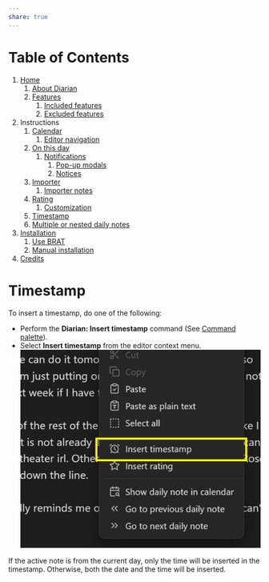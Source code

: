 ```yaml
---
share: true
---
```

# Table of Contents
1. [Home](../../../../enveloppe/Plugins%20&%20Themes/Diarian/Wiki/Home/About%20Diarian.md)
	1. [About Diarian](../../../../enveloppe/Plugins%20&%20Themes/Diarian/Wiki/Home/About%20Diarian.md)
	2. [Features](../../../../enveloppe/Plugins%20&%20Themes/Diarian/Wiki/Home/About%20Diarian.md#Features)
		1. [Included features](../../../../enveloppe/Plugins%20&%20Themes/Diarian/Wiki/Home/About%20Diarian.md#Included%20features)
		1. [Excluded features](../../../../enveloppe/Plugins%20&%20Themes/Diarian/Wiki/Home/About%20Diarian.md#Excluded%20features)
3. Instructions
	1. [Calendar](../Instructions/Calendar.md)
		1. [Editor navigation](Instructions/Calendar.md#Editor%20navigation)
	2. [On this day](../Instructions/On%20this%20day.md)
		1. [Notifications](../Instructions/On%20this%20day.md#Notifications)
			1. [Pop-up modals](../Instructions/On%20this%20day.md#Pop-up%20modals)
			2. [Notices](../Instructions/On%20this%20day.md#Notices)
	3. [Importer](../Instructions/Importer.md)
		1. [Importer notes](../Instructions/Importer.md#Importer%20notes)
	4. [Rating](../Instructions/Rating.md)
		1. [Customization](../Instructions/Rating.md#Customization)
	5. [Timestamp](../Instructions/Timestamp.md)
	6. [Multiple or nested daily notes](../Instructions/Multiple%20or%20nested%20daily%20notes.md)
4. [Installation](../Installation.md)
	1. [Use BRAT](../Installation.md#Use%20BRAT)
	2. [Manual installation](../Installation.md#Manual%20installation)
5. [Credits](../Credits.md)

# Timestamp
To insert a timestamp, do one of the following:
- Perform the **Diarian: Insert timestamp** command (See [Command palette](https://help.obsidian.md/Plugins/Command+palette)).
- Select **Insert timestamp** from the editor context menu.
    ![timestamp-context-menu](../Attachments/timestamp-context-menu.png)

If the active note is from the current day, only the time will be inserted in the timestamp. Otherwise, both the date and the time will be inserted.